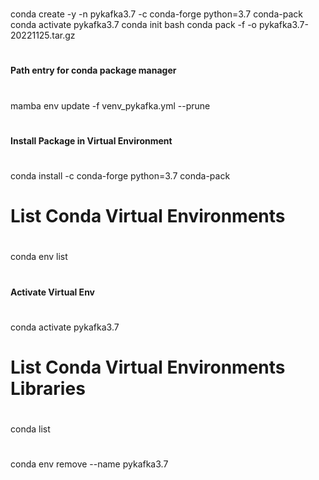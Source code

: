 #
####
#
conda create -y -n pykafka3.7 -c conda-forge python=3.7 conda-pack
conda activate pykafka3.7
conda init bash
conda pack -f -o pykafka3.7-20221125.tar.gz

#
#### Path entry for conda package manager
#

mamba env update -f venv_pykafka.yml --prune

#
#### Install Package in Virtual Environment
#

conda install -c conda-forge python=3.7 conda-pack

#
# List Conda Virtual Environments
#
conda env list

#
#### Activate Virtual Env
#
conda activate pykafka3.7

#
# List Conda Virtual Environments Libraries
#
conda list

#
#
#
conda env remove --name pykafka3.7

